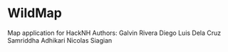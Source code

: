 # WildMap
Map application for HackNH
Authors: 
Galvin Rivera
Diego Luis Dela Cruz
Samriddha Adhikari
Nicolas Siagian
